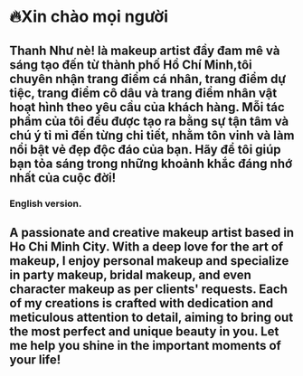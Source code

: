 # 🔥Xin chào mọi người
## **Thanh Như nè!** là makeup artist đầy đam mê và sáng tạo đến từ thành phố Hồ Chí Minh,tôi chuyên nhận trang điểm cá nhân, trang điểm dự tiệc, trang điểm cô dâu và trang điểm nhân vật hoạt hình theo yêu cầu của khách hàng. Mỗi tác phẩm của tôi đều được tạo ra bằng sự tận tâm và chú ý tỉ mỉ đến từng chi tiết, nhằm tôn vinh và làm nổi bật vẻ đẹp độc đáo của bạn. Hãy để tôi giúp bạn tỏa sáng trong những khoảnh khắc đáng nhớ nhất của cuộc đời!
### English version.
## A passionate and creative makeup artist based in Ho Chi Minh City. With a deep love for the art of makeup, I enjoy personal makeup and specialize in party makeup, bridal makeup, and even character makeup as per clients' requests. Each of my creations is crafted with dedication and meticulous attention to detail, aiming to bring out the most perfect and unique beauty in you. Let me help you shine in the important moments of your life!